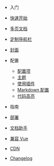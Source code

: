 - 入门
 - [快速开始](zh-cn/quickstart)
 - [多页文档](zh-cn/more-pages)
 - [定制导航栏](zh-cn/custom-navbar)
 - [封面](zh-cn/cover)

- 配置
  - [配置项](zh-cn/configuration)
  - [主题](zh-cn/themes)
  - [使用插件](zh-cn/plugins)
  - [Markdown 配置](zh-cn/markdown)
  - [代码高亮](zh-cn/language-highlight)

- 指南
 - [部署](zh-cn/deploy)
 - [文档助手](zh-cn/helpers)
 - [兼容 Vue](zh-cn/vue)
 - [CDN](zh-cn/cdn)

- [Changelog](zh-cn/changelog)